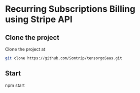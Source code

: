 # Recurring Subscriptions Billing using Stripe API

## Clone the project

Clone the project at

```bash
git clone https://github.com/Somtrip/tensorgoSaas.git
```




## Start

npm start
